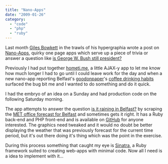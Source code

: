 ```yaml
---
title: "Nano-Apps"
date: "2009-01-26"
category:
  - "code"
  - "php"
  - "ruby"
---
```


Last month [Giles Bowkett](http://twitter.com/gilesgoatboy) in the trawls of his hypergraphia wrote a post on [Nano-Apps](http://gilesbowkett.blogspot.com/2008/12/nanoapps-i-love.html), quirky one page apps which serve up a piece of trivia or answer a question like [is George W. Bush still president?](http://www.isgeorgewbushstillpresident.com/)

Previously I had put together [hometi.me](http://hometi.me/), a little AJAX-y app to let me know how much longer I had to go until I could leave work for the day and when a new nano-app reporting Belfast's [goodonpaper](http://twitter.com/goodonpaper)'s [coffee drinking habits](http://www.isgoodonpaperhavingacoffeeincharlies.com/) surfaced the bug bit me and I wanted to do something and do it quick.

I had the embryo of an idea on a Sunday and had production code on the following Saturday morning.

The app attempts to answer the question [is it raining in Belfast?](http://isitraininginbelfast.com/) by scraping the [MET office forecast for Belfast](http://www.metoffice.gov.uk/weather/uk/ni/belfast_forecast_weather.html) and sometimes gets it right. It has a Ruby back-end and PHP front-end and is available on [GitHub](http://github.com/stevenwilkin/isitraininginbelfast.com/tree/master) for anyone interested. The graphics need tweaked and it would no doubt be better displaying the weather that was previously forecast for the current time period, but it's out there doing it's thing which was the point in the exercise.

During this process something that caught my eye is [Sinatra](http://github.com/bmizerany/sinatra/tree/master), a Ruby framework suited to creating web-apps with minimal code. Now all I need is a idea to implement with it...
